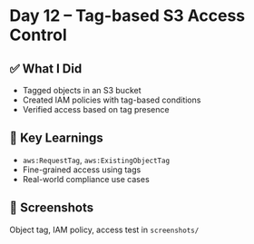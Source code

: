 # Day 12 – Tag-based S3 Access Control

## ✅ What I Did
- Tagged objects in an S3 bucket
- Created IAM policies with tag-based conditions
- Verified access based on tag presence

## 🧠 Key Learnings
- `aws:RequestTag`, `aws:ExistingObjectTag`
- Fine-grained access using tags
- Real-world compliance use cases

## 📸 Screenshots
Object tag, IAM policy, access test in `screenshots/`
